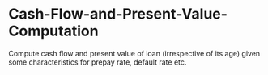 # Cash-Flow-and-Present-Value-Computation

Compute cash flow and present value of loan (irrespective of its age) given some characteristics for prepay rate, default rate etc.
